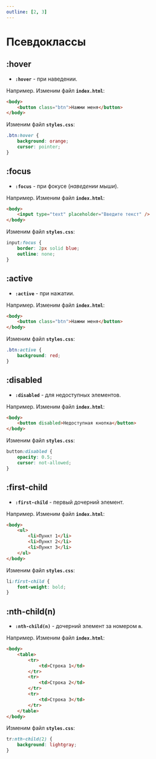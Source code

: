 ```yaml
---
outline: [2, 3]
---
```


<script setup>
import CodePreview from '../.././.vitepress/components/CodePreview.vue';

import html_019 from '../.././.vitepress/examples/css/demo_019/index.html?raw';
import css_019 from '../.././.vitepress/examples/css/demo_019/style.css?raw';
import js_019 from '../.././.vitepress/examples/css/demo_019/script.js?raw';

import html_020 from '../.././.vitepress/examples/css/demo_020/index.html?raw';
import css_020 from '../.././.vitepress/examples/css/demo_020/style.css?raw';
import js_020 from '../.././.vitepress/examples/css/demo_020/script.js?raw';

import html_021 from '../.././.vitepress/examples/css/demo_021/index.html?raw';
import css_021 from '../.././.vitepress/examples/css/demo_021/style.css?raw';
import js_021 from '../.././.vitepress/examples/css/demo_021/script.js?raw';

import html_022 from '../.././.vitepress/examples/css/demo_022/index.html?raw';
import css_022 from '../.././.vitepress/examples/css/demo_022/style.css?raw';
import js_022 from '../.././.vitepress/examples/css/demo_022/script.js?raw';

import html_023 from '../.././.vitepress/examples/css/demo_023/index.html?raw';
import css_023 from '../.././.vitepress/examples/css/demo_023/style.css?raw';
import js_023 from '../.././.vitepress/examples/css/demo_023/script.js?raw';

import html_024 from '../.././.vitepress/examples/css/demo_024/index.html?raw';
import css_024 from '../.././.vitepress/examples/css/demo_024/style.css?raw';
import js_024 from '../.././.vitepress/examples/css/demo_024/script.js?raw';
</script>

# Псевдоклассы

## :hover

- **`:hover`** - при наведении.

Например. Изменим файл **`index.html`**:

```html [index.html] :line-numbers
<body>
    <button class="btn">Нажми меня</button>
</body>
```

Изменим файл **`styles.css`**:

```css [styles.css] :line-numbers
.btn:hover {
    background: orange;
    cursor: pointer;
}
```

<CodePreview :html="html_019" :css="css_019" :js="js_019" height="150px" />

## :focus

- **`:focus`** - при фокусе (_наведении мыши_).

Например. Изменим файл **`index.html`**:

```html [index.html] :line-numbers
<body>
    <input type="text" placeholder="Введите текст" />
</body>
```

Изменим файл **`styles.css`**:

```css [styles.css] :line-numbers
input:focus {
    border: 2px solid blue;
    outline: none;
}
```

<CodePreview :html="html_020" :css="css_020" :js="js_020" height="150px" />

## :active

- **`:active`** - при нажатии.

Например. Изменим файл **`index.html`**:

```html [index.html] :line-numbers
<body>
    <button class="btn">Нажми меня</button>
</body>
```

Изменим файл **`styles.css`**:

```css [styles.css] :line-numbers
.btn:active {
    background: red;
}
```

<CodePreview :html="html_021" :css="css_021" :js="js_021" height="150px" />

## :disabled

- **`:disabled`** - для недоступных элементов.

Например. Изменим файл **`index.html`**:

```html [index.html] :line-numbers
<body>
    <button disabled>Недоступная кнопка</button>
</body>
```

Изменим файл **`styles.css`**:

```css [styles.css] :line-numbers
button:disabled {
    opacity: 0.5;
    cursor: not-allowed;
}
```

<CodePreview :html="html_022" :css="css_022" :js="js_022" height="150px" />

## :first-child

- **`:first-child`** - первый дочерний элемент.

Например. Изменим файл **`index.html`**:

```html [index.html] :line-numbers
<body>
    <ul>
        <li>Пункт 1</li>
        <li>Пункт 2</li>
        <li>Пункт 3</li>
    </ul>
</body>
```

Изменим файл **`styles.css`**:

```css [styles.css] :line-numbers
li:first-child {
    font-weight: bold;
}
```

<CodePreview :html="html_023" :css="css_023" :js="js_023" height="150px" />

## :nth-child(n)

- **`:nth-child(n)`** - дочерний элемент за номером **`n`**.

Например. Изменим файл **`index.html`**:

```html [index.html] :line-numbers
<body>
    <table>
        <tr>
            <td>Строка 1</td>
        </tr>
        <tr>
            <td>Строка 2</td>
        </tr>
        <tr>
            <td>Строка 3</td>
        </tr>
    </table>
</body>
```

Изменим файл **`styles.css`**:

```css [styles.css] :line-numbers
tr:nth-child(2) {
    background: lightgray;
}
```

<CodePreview :html="html_024" :css="css_024" :js="js_024" height="150px" />
